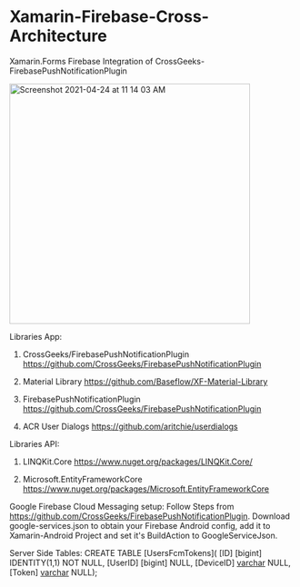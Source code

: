 # Xamarin-Firebase-Cross-Architecture

Xamarin.Forms Firebase Integration of CrossGeeks-FirebasePushNotificationPlugin


<img width="423" alt="Screenshot 2021-04-24 at 11 14 03 AM" src="https://user-images.githubusercontent.com/4394119/115948848-41eaa300-a4ee-11eb-9403-3748643d9051.png">

Libraries App:

1. CrossGeeks/FirebasePushNotificationPlugin
https://github.com/CrossGeeks/FirebasePushNotificationPlugin

2. Material Library
https://github.com/Baseflow/XF-Material-Library

3. FirebasePushNotificationPlugin
https://github.com/CrossGeeks/FirebasePushNotificationPlugin

4. ACR User Dialogs
https://github.com/aritchie/userdialogs



Libraries API:
1. LINQKit.Core
https://www.nuget.org/packages/LINQKit.Core/

2. Microsoft.EntityFrameworkCore
https://www.nuget.org/packages/Microsoft.EntityFrameworkCore


Google Firebase Cloud Messaging setup:
Follow Steps from https://github.com/CrossGeeks/FirebasePushNotificationPlugin.
Download google-services.json to obtain your Firebase Android config, add it to Xamarin-Android Project and set it's BuildAction to GoogleServiceJson.

Server Side Tables:
CREATE TABLE [UsersFcmTokens](
[ID] [bigint] IDENTITY(1,1) NOT NULL,
[UserID] [bigint] NULL,
[DeviceID] [varchar](100) NULL,
[Token] [varchar](max) NULL);

